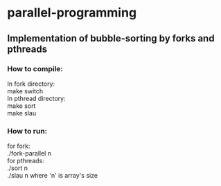 # parallel-programming  
## Implementation of bubble-sorting by forks and pthreads  
### How to compile:  
In fork directory:  
make switch  
In pthread directory:  
make sort  
make slau
### How to run:  
for fork:  
./fork-parallel   n  
for pthreads:  
./sort   n  
./slau   n
where 'n' is array's size 

